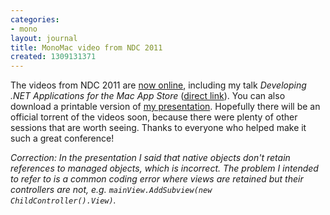 ```yaml
---
categories:
- mono
layout: journal
title: MonoMac video from NDC 2011
created: 1309131371
---
```

The videos from NDC 2011 are <a href="http://www.ndc2011.no/agenda.aspx?cat=1071&id=-1&day=3728">now online</a>, including my talk <em>Developing .NET Applications for the Mac App Store</em> (<a href="http://ndc2011.macsimum.no/SAL4/Fredag/Live%20stream%20archive%2010.06.2011%2014.58.wmv">direct link</a>). You can also download a printable version of <a href="http://mjhutchinson.com/files/talks/MonoMac-NDC11.pdf">my presentation</a>. Hopefully there will be an official torrent of the videos soon, because there were plenty of other sessions that are worth seeing. Thanks to everyone who helped make it such a great conference!
<!--break-->
<em>Correction: In the presentation I said that native objects don't retain references to managed objects, which is incorrect. The problem I intended to refer to is a common coding error where views are retained but their controllers are not, e.g. <code>mainView.AddSubview(new ChildController().View)</code>.</em>
